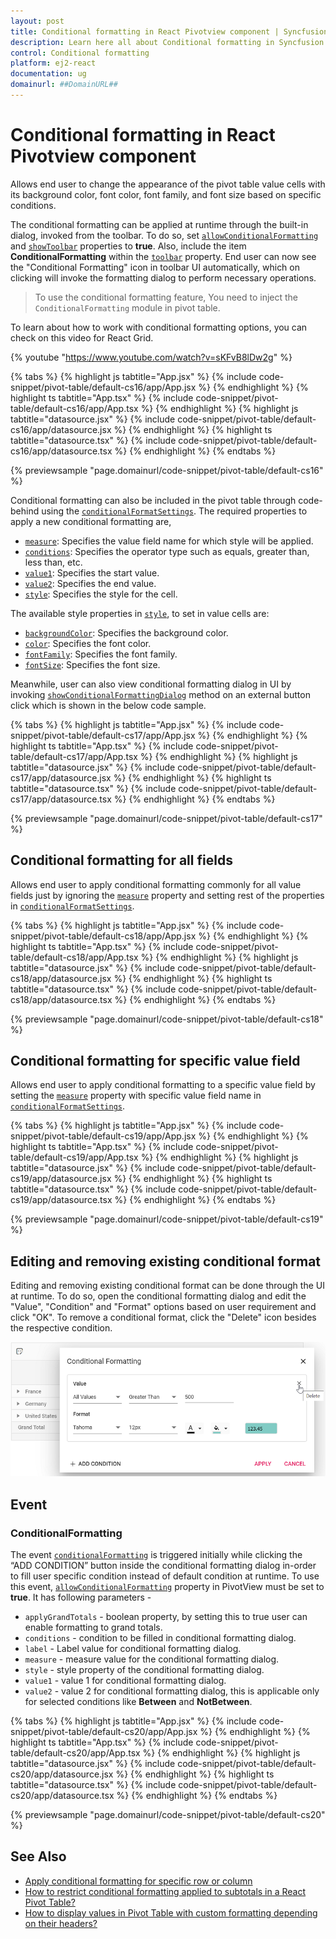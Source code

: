 ```yaml
---
layout: post
title: Conditional formatting in React Pivotview component | Syncfusion
description: Learn here all about Conditional formatting in Syncfusion React Pivotview component of Syncfusion Essential JS 2 and more.
control: Conditional formatting 
platform: ej2-react
documentation: ug
domainurl: ##DomainURL##
---
```


# Conditional formatting in React Pivotview component

Allows end user to change the appearance of the pivot table value cells with its background color, font color, font family, and font size based on specific conditions.

The conditional formatting can be applied at runtime through the built-in dialog, invoked from the toolbar. To do so, set [`allowConditionalFormatting`](https://ej2.syncfusion.com/react/documentation/api/pivotview/#allowconditionalformatting) and [`showToolbar`](https://ej2.syncfusion.com/react/documentation/api/pivotview/#showtoolbar) properties to **true**. Also, include the item **ConditionalFormatting** within the [`toolbar`](https://ej2.syncfusion.com/react/documentation/api/pivotview/#toolbar) property. End user can now see the "Conditional Formatting" icon in toolbar UI automatically, which on clicking will invoke the formatting dialog to perform necessary operations.

> To use the conditional formatting feature, You need to inject the `ConditionalFormatting` module in pivot table.

To learn about how to work with conditional formatting options, you can check on this video for React Grid.

{% youtube "https://www.youtube.com/watch?v=sKFvB8lDw2g" %}

{% tabs %}
{% highlight js tabtitle="App.jsx" %}
{% include code-snippet/pivot-table/default-cs16/app/App.jsx %}
{% endhighlight %}
{% highlight ts tabtitle="App.tsx" %}
{% include code-snippet/pivot-table/default-cs16/app/App.tsx %}
{% endhighlight %}
{% highlight js tabtitle="datasource.jsx" %}
{% include code-snippet/pivot-table/default-cs16/app/datasource.jsx %}
{% endhighlight %}
{% highlight ts tabtitle="datasource.tsx" %}
{% include code-snippet/pivot-table/default-cs16/app/datasource.tsx %}
{% endhighlight %}
{% endtabs %}

 {% previewsample "page.domainurl/code-snippet/pivot-table/default-cs16" %}

Conditional formatting can also be included in the pivot table through code-behind using the [`conditionalFormatSettings`](https://ej2.syncfusion.com/react/documentation/api/pivotview/dataSourceSettings/#conditionalformatsettings). The required properties to apply a new conditional formatting are,

* [`measure`](https://ej2.syncfusion.com/react/documentation/api/pivotview/conditionalFormatSettings/#measure): Specifies the value field name for which style will be applied.
* [`conditions`](https://ej2.syncfusion.com/react/documentation/api/pivotview/conditionalFormatSettings/#conditions): Specifies the operator type such as equals, greater than, less than, etc.
* [`value1`](https://ej2.syncfusion.com/react/documentation/api/pivotview/conditionalFormatSettings/#value1): Specifies the start value.
* [`value2`](https://ej2.syncfusion.com/react/documentation/api/pivotview/conditionalFormatSettings/#value2): Specifies the end value.
* [`style`](https://ej2.syncfusion.com/react/documentation/api/pivotview/conditionalFormatSettings/#style): Specifies the style for the cell.

The available style properties in [`style`](https://ej2.syncfusion.com/react/documentation/api/pivotview/conditionalFormatSettings/#style), to set in value cells are:

* [`backgroundColor`](https://ej2.syncfusion.com/react/documentation/api/pivotview/style/#backgroundcolor): Specifies the background color.
* [`color`](https://ej2.syncfusion.com/react/documentation/api/pivotview/style/#color): Specifies the font color.
* [`fontFamily`](https://ej2.syncfusion.com/react/documentation/api/pivotview/style/#fontfamily): Specifies the font family.
* [`fontSize`](https://ej2.syncfusion.com/react/documentation/api/pivotview/style/#fontsize): Specifies the font size.

Meanwhile, user can also view conditional formatting dialog in UI by invoking [`showConditionalFormattingDialog`](https://ej2.syncfusion.com/react/documentation/api/pivotview/#showconditionalformattingdialog) method on an external button click which is shown in the below code sample.

{% tabs %}
{% highlight js tabtitle="App.jsx" %}
{% include code-snippet/pivot-table/default-cs17/app/App.jsx %}
{% endhighlight %}
{% highlight ts tabtitle="App.tsx" %}
{% include code-snippet/pivot-table/default-cs17/app/App.tsx %}
{% endhighlight %}
{% highlight js tabtitle="datasource.jsx" %}
{% include code-snippet/pivot-table/default-cs17/app/datasource.jsx %}
{% endhighlight %}
{% highlight ts tabtitle="datasource.tsx" %}
{% include code-snippet/pivot-table/default-cs17/app/datasource.tsx %}
{% endhighlight %}
{% endtabs %}

 {% previewsample "page.domainurl/code-snippet/pivot-table/default-cs17" %}

## Conditional formatting for all fields

Allows end user to apply conditional formatting commonly for all value fields just by ignoring the [`measure`](https://ej2.syncfusion.com/react/documentation/api/pivotview/conditionalFormatSettings/#measure) property and setting rest of the properties in [`conditionalFormatSettings`](https://ej2.syncfusion.com/react/documentation/api/pivotview/dataSourceSettings/#conditionalformatsettings).

{% tabs %}
{% highlight js tabtitle="App.jsx" %}
{% include code-snippet/pivot-table/default-cs18/app/App.jsx %}
{% endhighlight %}
{% highlight ts tabtitle="App.tsx" %}
{% include code-snippet/pivot-table/default-cs18/app/App.tsx %}
{% endhighlight %}
{% highlight js tabtitle="datasource.jsx" %}
{% include code-snippet/pivot-table/default-cs18/app/datasource.jsx %}
{% endhighlight %}
{% highlight ts tabtitle="datasource.tsx" %}
{% include code-snippet/pivot-table/default-cs18/app/datasource.tsx %}
{% endhighlight %}
{% endtabs %}

 {% previewsample "page.domainurl/code-snippet/pivot-table/default-cs18" %}

## Conditional formatting for specific value field

Allows end user to apply conditional formatting to a specific value field by setting the [`measure`](https://ej2.syncfusion.com/react/documentation/api/pivotview/conditionalFormatSettings/#measure) property with specific value field name in [`conditionalFormatSettings`](https://ej2.syncfusion.com/react/documentation/api/pivotview/dataSourceSettings/#conditionalformatsettings).

{% tabs %}
{% highlight js tabtitle="App.jsx" %}
{% include code-snippet/pivot-table/default-cs19/app/App.jsx %}
{% endhighlight %}
{% highlight ts tabtitle="App.tsx" %}
{% include code-snippet/pivot-table/default-cs19/app/App.tsx %}
{% endhighlight %}
{% highlight js tabtitle="datasource.jsx" %}
{% include code-snippet/pivot-table/default-cs19/app/datasource.jsx %}
{% endhighlight %}
{% highlight ts tabtitle="datasource.tsx" %}
{% include code-snippet/pivot-table/default-cs19/app/datasource.tsx %}
{% endhighlight %}
{% endtabs %}

 {% previewsample "page.domainurl/code-snippet/pivot-table/default-cs19" %}

## Editing and removing existing conditional format

Editing and removing existing conditional format can be done through the UI at runtime. To do so, open the conditional formatting dialog and edit the "Value", "Condition" and "Format" options based on user requirement and click "OK". To remove a conditional format, click the "Delete" icon besides the respective condition.  

![output](images/cformatting_remove.png)

## Event

### ConditionalFormatting

The event [`conditionalFormatting`](https://ej2.syncfusion.com/react/documentation/api/pivotview/#conditionalformatting) is triggered initially while clicking the “ADD CONDITION” button inside the conditional formatting dialog in-order to fill user specific condition instead of default condition at runtime. To use this event, [`allowConditionalFormatting`](https://ej2.syncfusion.com/react/documentation/api/pivotview/#allowconditionalformatting) property in PivotView must be set to **true**. It has following parameters -

* `applyGrandTotals` - boolean property, by setting this to true user can enable formatting to grand totals.
* `conditions` - condition to be filled in conditional formatting dialog.
* `label` - Label value for conditional formatting dialog.
* `measure` - measure value for the conditional formatting dialog.
* `style` - style property of the conditional formatting dialog.
* `value1` - value 1 for conditional formatting dialog.
* `value2` - value 2 for conditional formatting dialog, this is applicable only for selected conditions like **Between** and **NotBetween**.

{% tabs %}
{% highlight js tabtitle="App.jsx" %}
{% include code-snippet/pivot-table/default-cs20/app/App.jsx %}
{% endhighlight %}
{% highlight ts tabtitle="App.tsx" %}
{% include code-snippet/pivot-table/default-cs20/app/App.tsx %}
{% endhighlight %}
{% highlight js tabtitle="datasource.jsx" %}
{% include code-snippet/pivot-table/default-cs20/app/datasource.jsx %}
{% endhighlight %}
{% highlight ts tabtitle="datasource.tsx" %}
{% include code-snippet/pivot-table/default-cs20/app/datasource.tsx %}
{% endhighlight %}
{% endtabs %}

 {% previewsample "page.domainurl/code-snippet/pivot-table/default-cs20" %}

## See Also

* [Apply conditional formatting for specific row or column](./how-to/apply-conditional-formatting-for-specific-row-or-column)
* [How to restrict conditional formatting applied to subtotals in a React Pivot Table?](https://support.syncfusion.com/kb/article/15647/how-to-restrict-conditional-formatting-applied-to-subtotals-in-a-react-pivot-table)
* [How to display values in Pivot Table with custom formatting depending on their headers?](https://support.syncfusion.com/kb/article/14473/how-to-display-values-in-pivot-table-with-custom-formatting-depending-on-their-headers)